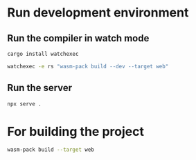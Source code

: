 # Run development environment

## Run the compiler in watch mode

```bash
cargo install watchexec
```

```bash
watchexec -e rs "wasm-pack build --dev --target web"
```

## Run the server

```bash
npx serve .
```

# For building the project

```bash
wasm-pack build --target web
```
